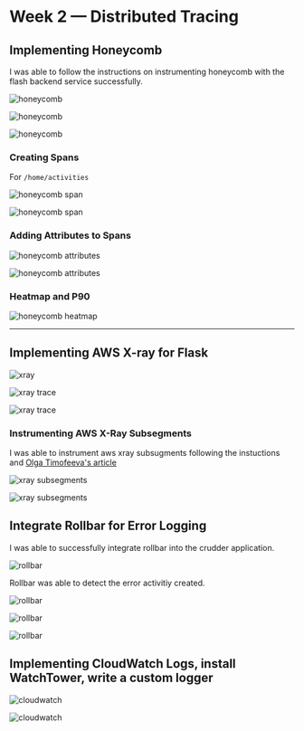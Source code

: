 # Week 2 — Distributed Tracing


## Implementing Honeycomb

I was able to follow the instructions on instrumenting honeycomb with the flash backend service successfully.

  ![honeycomb](./assets//hc_1.JPG)


  ![honeycomb](./assets//hc_2.JPG)


  ![honeycomb](./assets//hc_trace.JPG)

### Creating Spans

  For `/home/activities`

   ![honeycomb span](./assets//hc_span.JPG)

   ![honeycomb span](./assets//hc_span1.JPG)

  ### Adding Attributes to Spans


  ![honeycomb attributes](./assets//hc_attributes.JPG)

  ![honeycomb attributes](./assets//hc_attributes1.JPG)
   

  ### Heatmap and P90

  ![honeycomb heatmap](./assets//hc_heatmap.JPG)



---
## Implementing AWS X-ray for Flask

  ![xray](./assets//aws_xray.JPG)

  ![xray trace](./assets//aws_xray_trace.JPG)

  ![xray trace](./assets//aws_xray_trace1.JPG)

### Instrumenting AWS X-Ray Subsegments

I was able to instrument aws xray subsugments following the instuctions and [Olga Timofeeva's article](https://olley.hashnode.dev/aws-free-cloud-bootcamp-instrumenting-aws-x-ray-subsegments)

 ![xray subsegments](./assets//aws_xray_subsegments.JPG)

 ![xray subsegments](./assets//aws_xray_subsegments1.JPG)


 ## Integrate Rollbar for Error Logging

 I was able to successfully integrate rollbar into the crudder application.

  ![rollbar](./assets//rollbar.JPG)

  Rollbar was able to detect the error activitiy created.

  ![rollbar](./assets//rollbar_err.JPG)

  ![rollbar](./assets//rollbar_err1.JPG)

  ![rollbar](./assets//rollbar_err2.JPG)

  ## Implementing CloudWatch Logs, install WatchTower, write a custom logger

  ![cloudwatch](./assets//cw_logs.JPG)

  ![cloudwatch](./assets//cw_logs1.JPG)
